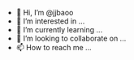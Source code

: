 - 👋 Hi, I’m @jjbaoo
- 👀 I’m interested in ...
- 🌱 I’m currently learning ...
- 💞️ I’m looking to collaborate on ...
- 📫 How to reach me ...

<!---
jjbaoo/jjbaoo is a ✨ special ✨ repository because its `README.md` (this file) appears on your GitHub profile.
You can click the Preview link to take a look at your changes.
--->
